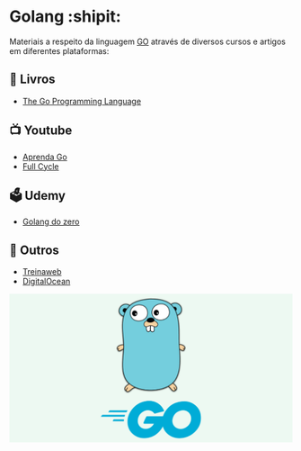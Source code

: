 # Golang :shipit:	

Materiais a respeito da linguagem [GO](https://go.dev/) através de diversos cursos e artigos em diferentes plataformas:

## :book: Livros

- [The Go Programming Language](https://www.gopl.io/)

## :tv: Youtube

- [Aprenda Go](https://youtube.com/playlist?list=PLCKpcjBB_VlBsxJ9IseNxFllf-UFEXOdg)
- [Full Cycle](https://youtube.com/playlist?list=PL5aY_NrL1rjucQqO21QH8KclsLDYu1BIg&si=p5qoGnhFGAuolcNl)

## :ballot_box: Udemy

- [Golang do zero](https://www.udemy.com/share/103yNu3@cqdGubSUyGSbKPGSCxk9cnZ2vWnu4BKV6wSXUJqCINQOZ0cz5CPaKmy4BtFJ4cIY/)

## :page_facing_up: Outros

- [Treinaweb](https://www.treinaweb.com.br/blog/posts?q=golang)
- [DigitalOcean](https://www.digitalocean.com/community/tutorials?q=%5Bgo%5D&hits_per_page=12)

![](https://github.com/leandrobeandrade/golang/blob/main/go.png)
